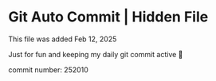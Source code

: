 # Git Auto Commit | Hidden File

This file was added Feb 12, 2025

Just for fun and keeping my daily git commit active 🤪

commit number: 252010
